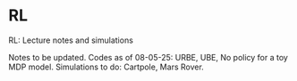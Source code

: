 # RL
RL: Lecture notes and simulations

Notes to be updated.
Codes as of 08-05-25: URBE, UBE, No policy for a toy MDP model.
Simulations to do: Cartpole, Mars Rover.

